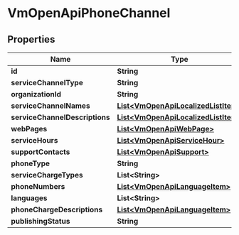 
# VmOpenApiPhoneChannel

## Properties
Name | Type | Description | Notes
------------ | ------------- | ------------- | -------------
**id** | **String** |  |  [optional]
**serviceChannelType** | **String** |  |  [optional]
**organizationId** | **String** |  |  [optional]
**serviceChannelNames** | [**List&lt;VmOpenApiLocalizedListItem&gt;**](VmOpenApiLocalizedListItem.md) |  |  [optional]
**serviceChannelDescriptions** | [**List&lt;VmOpenApiLocalizedListItem&gt;**](VmOpenApiLocalizedListItem.md) |  | 
**webPages** | [**List&lt;VmOpenApiWebPage&gt;**](VmOpenApiWebPage.md) |  |  [optional]
**serviceHours** | [**List&lt;VmOpenApiServiceHour&gt;**](VmOpenApiServiceHour.md) |  |  [optional]
**supportContacts** | [**List&lt;VmOpenApiSupport&gt;**](VmOpenApiSupport.md) |  |  [optional]
**phoneType** | **String** |  |  [optional]
**serviceChargeTypes** | **List&lt;String&gt;** |  |  [optional]
**phoneNumbers** | [**List&lt;VmOpenApiLanguageItem&gt;**](VmOpenApiLanguageItem.md) |  |  [optional]
**languages** | **List&lt;String&gt;** |  |  [optional]
**phoneChargeDescriptions** | [**List&lt;VmOpenApiLanguageItem&gt;**](VmOpenApiLanguageItem.md) |  |  [optional]
**publishingStatus** | **String** |  | 



